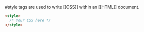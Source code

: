 #style tags are used to write [[CSS]] within an [[HTML]] document.

```html
<style>
  /* Your CSS here */
</style>
```